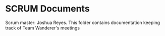 # SCRUM Documents
Scrum master: Joshua Reyes.
This folder contains documentation keeping track of Team Wanderer's meetings
